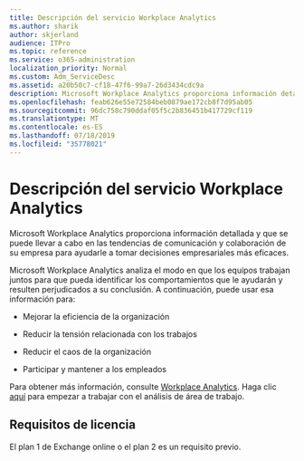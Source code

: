 ```yaml
---
title: Descripción del servicio Workplace Analytics
ms.author: sharik
author: skjerland
audience: ITPro
ms.topic: reference
ms.service: o365-administration
localization_priority: Normal
ms.custom: Adm_ServiceDesc
ms.assetid: a20b50c7-cf18-47f6-99a7-26d3434cdc9a
description: Microsoft Workplace Analytics proporciona información detallada y que se puede llevar a cabo en las tendencias de comunicación y colaboración de su empresa para ayudarle a tomar decisiones empresariales más eficaces.
ms.openlocfilehash: feab626e55e72584beb0879ae172cb8f7d95ab05
ms.sourcegitcommit: 96dc758c790ddaf05f5c2b836451b417729cf119
ms.translationtype: MT
ms.contentlocale: es-ES
ms.lasthandoff: 07/18/2019
ms.locfileid: "35778021"
---
```

# <a name="workplace-analytics-service-description"></a>Descripción del servicio Workplace Analytics

Microsoft Workplace Analytics proporciona información detallada y que se puede llevar a cabo en las tendencias de comunicación y colaboración de su empresa para ayudarle a tomar decisiones empresariales más eficaces.
  
Microsoft Workplace Analytics analiza el modo en que los equipos trabajan juntos para que pueda identificar los comportamientos que le ayudarán y resulten perjudicados a su conclusión. A continuación, puede usar esa información para: 
  
- Mejorar la eficiencia de la organización
    
- Reducir la tensión relacionada con los trabajos
    
- Reducir el caos de la organización
    
- Participar y mantener a los empleados
    
Para obtener más información, consulte [Workplace Analytics](https://go.microsoft.com/fwlink/?linkid=852492). Haga clic [aquí](https://docs.microsoft.com/en-us/workplace-analytics/overview/get-started) para empezar a trabajar con el análisis de área de trabajo. 
  
## <a name="licensing-requirements"></a>Requisitos de licencia

El plan 1 de Exchange online o el plan 2 es un requisito previo.
